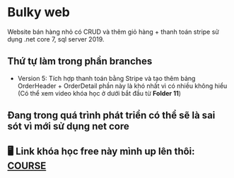 # Bulky web
Website bán hàng nhỏ có CRUD và thêm giỏ hàng + thanh toán stripe sử dụng .net core 7, sql server 2019.

## Thứ tự làm trong phần branches
- Version 5: Tích hợp thanh toán bằng Stripe và tạo thêm bảng OrderHeader + OrderDetail phần này là khó nhất vì có nhiều không hiểu (Có thể xem video khóa học ở dưới bắt đầu từ **Folder 11**)

## Đang trong quá trình phát triển có thể sẽ là sai sót vì mới sử dụng net core

## 🖥️ Link khóa học free này mình up lên thôi: [COURSE](https://helurl.com/drive/s/loj5HLw7GsrftdLdXUkTBRZnZHtPaX)
